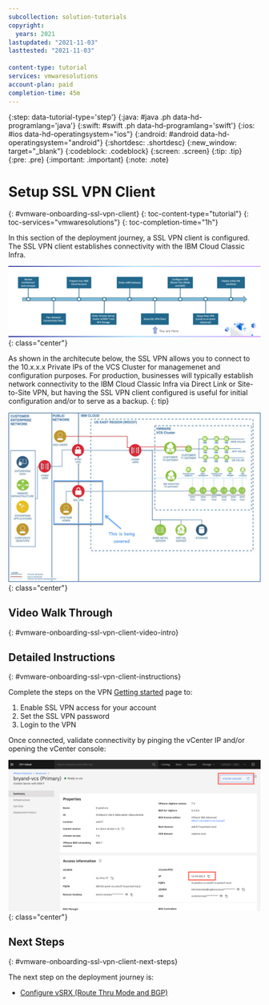 ```yaml
---
subcollection: solution-tutorials
copyright:
  years: 2021
lastupdated: "2021-11-03"
lasttested: "2021-11-03"

content-type: tutorial
services: vmwaresolutions
account-plan: paid
completion-time: 45m
---
```


{:step: data-tutorial-type='step'}
{:java: #java .ph data-hd-programlang='java'}
{:swift: #swift .ph data-hd-programlang='swift'}
{:ios: #ios data-hd-operatingsystem="ios"}
{:android: #android data-hd-operatingsystem="android"}
{:shortdesc: .shortdesc}
{:new_window: target="_blank"}
{:codeblock: .codeblock}
{:screen: .screen}
{:tip: .tip}
{:pre: .pre}
{:important: .important}
{:note: .note}

# Setup SSL VPN Client
{: #vmware-onboarding-ssl-vpn-client}
{: toc-content-type="tutorial"}
{: toc-services="vmwaresolutions"}
{: toc-completion-time="1h"}

<!--##istutorial#-->

In this section of the deployment journey, a SSL VPN client is configured. The SSL VPN client establishes connectivity with the IBM Cloud Classic Infra. 

![Architecture](images/solution-vmware-onboarding-hidden/ssl-vpn/journey-map.png){: class="center"}


As shown in the architecute below, the SSL VPN allows you to connect to the 10.x.x.x Private IPs of the  VCS Cluster for managemenet and configuration purposes.  For production, businesses will typically establish network connectivity to the IBM Cloud Classic Infra via Direct Link or Site-to-Site VPN, but having the SSL VPN client configured is useful for initial configuration and/or to serve as a backup.
{: tip}

<!--#/istutorial#-->

![Architecture](images/solution-vmware-onboarding-hidden/ssl-vpn/architecture-sslvpn-callout.jpg){: class="center"}




## Video Walk Through
{: #vmware-onboarding-ssl-vpn-client-video-intro}



<!--##istutorial#-->
## Detailed Instructions
{: #vmware-onboarding-ssl-vpn-client-instructions}

Complete the steps on the VPN [Getting started](https://{DomainName}/docs/iaas-vpn?topic=iaas-vpn-getting-started#enable-user-vpn-access) page to:

1. Enable SSL VPN access for your account
2. Set the SSL VPN password
3. Login to the VPN

Once connected, validate connectivity by pinging the vCenter IP and/or opening the vCenter console:

![Architecture](images/solution-vmware-onboarding-hidden/ssl-vpn/vcenter-ips.png){: class="center"}

<!--#/istutorial#-->


## Next Steps
{: #vmware-onboarding-ssl-vpn-client-next-steps}

The next step on the deployment journey is:

* [Configure vSRX (Route Thru Mode and BGP)](/docs/solution-tutorials?topic=solution-tutorials-vmware-onboarding-route-through-and-bgp-setup)

